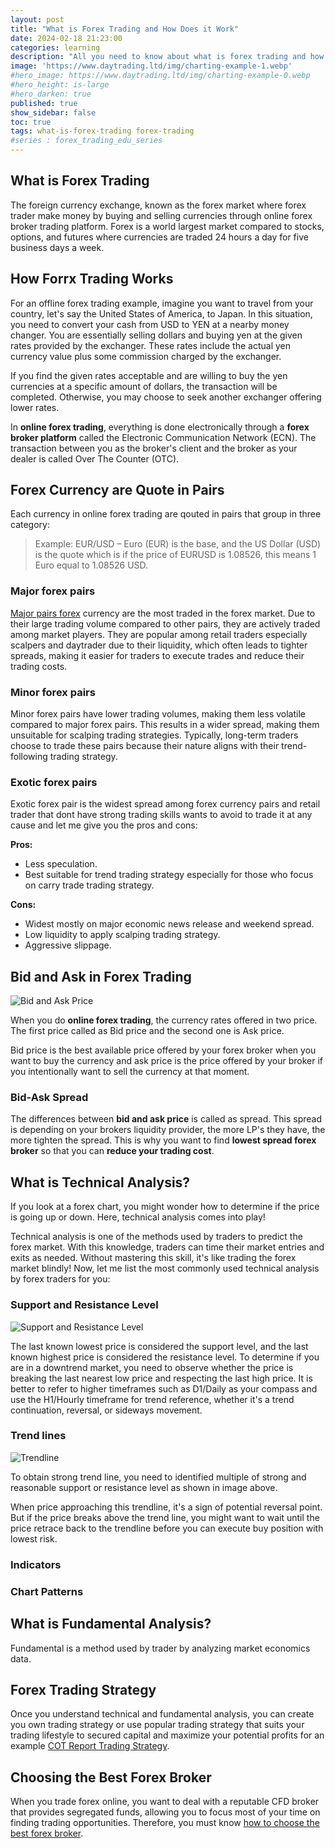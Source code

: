 ```yaml
---
layout: post
title: "What is Forex Trading and How Does it Work"
date: 2024-02-18 21:23:00
categories: learning
description: "All you need to know about what is forex trading and how does it work in beginners perspectives"
image: 'https://www.daytrading.ltd/img/charting-example-1.webp'
#hero_image: https://www.daytrading.ltd/img/charting-example-0.webp
#hero_height: is-large
#hero_darken: true
published: true
show_sidebar: false
toc: true
tags: what-is-forex-trading forex-trading
#series : forex_trading_edu_series
---
```


## What is Forex Trading
The foreign currency exchange, known as the forex market where forex trader make money by buying and selling currencies through online forex broker trading platform. Forex is a world largest market compared to stocks, options, and futures where currencies are traded 24 hours a day for five business days a week.

## How Forrx Trading Works
For an offline forex trading example, imagine you want to travel from your country, let's say the United States of America, to Japan. In this situation, you need to convert your cash from USD to YEN at a nearby money changer. You are essentially selling dollars and buying yen at the given rates provided by the exchanger. These rates include the actual yen currency value plus some commission charged by the exchanger.

If you find the given rates acceptable and are willing to buy the yen currencies at a specific amount of dollars, the transaction will be completed. Otherwise, you may choose to seek another exchanger offering lower rates.

In <strong>online forex trading</strong>, everything is done electronically through a <strong>forex broker platform</strong> called the Electronic Communication Network (ECN). The transaction between you as the broker's client and the broker as your dealer is called Over The Counter (OTC).

## Forex Currency are Quote in Pairs
Each currency in online forex trading are qouted in pairs that group in three category:

> Example: EUR/USD – Euro (EUR) is the base, and the US Dollar (USD) is the quote which is if the price of EURUSD is 1.08526, this means 1 Euro equal to 1.08526 USD.

### Major forex pairs

<a href="https://www.daytrading.ltd/learning/major-currency-pairs-in-forex-trading">Major pairs forex</a> currency are the most traded in the forex market. Due to their large trading volume compared to other pairs, they are actively traded among market players. They are popular among retail traders especially scalpers and daytrader due to their liquidity, which often leads to tighter spreads, making it easier for traders to execute trades and reduce their trading costs.

### Minor forex pairs

Minor forex pairs have lower trading volumes, making them less volatile compared to major forex pairs. This results in a wider spread, making them unsuitable for scalping trading strategies. Typically, long-term traders choose to trade these pairs because their nature aligns with their trend-following trading strategy.

### Exotic forex pairs

Exotic forex pair is the widest spread among forex currency pairs and retail trader that dont have strong trading skills wants to avoid to trade it at any cause and let me give you the pros and cons:

   <strong>Pros:</strong>
   * Less speculation.
   * Best suitable for trend trading strategy especially for those who focus on carry trade trading strategy.

   <strong>Cons:</strong>
   * Widest mostly on major economic news release and weekend spread.
   * Low liquidity to apply scalping trading strategy.
   * Aggressive slippage.

## Bid and Ask in Forex Trading

<img src="https://www.daytrading.ltd/img/bid-and-ask-price.jpg" alt="Bid and Ask Price">

When you do <strong>online forex trading</strong>, the currency rates offered in two price. The first price called as Bid price and the second one is Ask price.

Bid price is the best available price offered by your forex broker when you want to buy the currency and ask price is the price offered by your broker if you intentionally want to sell the currency at that moment. 

### Bid-Ask Spread

The differences between <strong>bid and ask price</strong> is called as spread. This spread is depending on your brokers liquidity provider, the more LP's they have, the more tighten the spread. This is why you want to find <strong>lowest spread forex broker</strong> so that you can <strong>reduce your trading cost</strong>.

## What is Technical Analysis?

If you look at a forex chart, you might wonder how to determine if the price is going up or down. Here, technical analysis comes into play!

Technical analysis is one of the methods used by traders to predict the forex market. With this knowledge, traders can time their market entries and exits as needed. Without mastering this skill, it's like trading the forex market blindly! Now, let me list the most commonly used technical analysis by forex traders for you:

### Support and Resistance Level

<img src="https://www.daytrading.ltd/img/support-and-resistance-level.jpg" alt="Support and Resistance Level">

The last known lowest price is considered the support level, and the last known highest price is considered the resistance level. To determine if you are in a downtrend market, you need to observe whether the price is breaking the last nearest low price and respecting the last high price. It is better to refer to higher timeframes such as D1/Daily as your compass and use the H1/Hourly timeframe for trend reference, whether it's a trend continuation, reversal, or sideways movement.

### Trend lines

<img src="https://www.daytrading.ltd/img/trendline.jpg" alt="Trendline">

To obtain strong trend line, you need to identified multiple of strong and reasonable support or resistance level as shown in image above.

When price approaching this trendline, it's a sign of potential reversal point. But if the price breaks above the trend line, you might want to wait until the price retrace back to the trendline before you can execute buy position with lowest risk.

### Indicators
### Chart Patterns

## What is Fundamental Analysis?
Fundamental is a method used by trader by analyzing market economics data.

## Forex Trading Strategy
Once you understand technical and fundamental analysis, you can create you own trading strategy or use popular trading strategy that suits your trading lifestyle to secured capital and maximize your potential profits for an example <a href="https://www.daytrading.ltd/learning/commitments-of-traders">COT Report Trading Strategy</a>.

## Choosing the Best Forex Broker
When you trade forex online, you want to deal with a reputable CFD broker that provides segregated funds, allowing you to focus most of your time on finding trading opportunities. Therefore, you must know <a href="https://www.daytrading.ltd/learning/choosing-best-forex-broker">how to choose the best forex broker</a>.

<script type="application/ld+json">
{
  "@context": "https://schema.org",
  "@type": "FAQPage",
  "mainEntity": [
    {
      "@type": "Question",
      "name": "What is Forex Trading?",
      "acceptedAnswer": {
        "@type": "Answer",
        "text": "Forex trading is where trader buying and selling currencies online."
      }
    },
    {
      "@type": "Question",
      "name": "How does the Forex Market Work?",
      "acceptedAnswer": {
        "@type": "Answer",
        "text": "The Forex market operates 24/5, with no central exchange. Participants include banks, institutions, and retail traders. Bid and ask prices, spreads, and leverage are key components influencing trading dynamics."
      }
    },
    {
      "@type": "Question",
      "name": "What is Fundamental Analysis in Forex?",
      "acceptedAnswer": {
        "@type": "Answer",
        "text": "Fundamental analysis involves evaluating economic indicators, interest rates, and geopolitical events to understand currency values. It provides insights into the broader economic context influencing the Forex market."
      }
    },
    {
      "@type": "Question",
      "name": "How Does Technical Analysis Work in Forex?",
      "acceptedAnswer": {
        "@type": "Answer",
        "text": "Technical analysis utilizes charts, patterns, and indicators to predict future price movements based on historical data. It helps traders identify trends, entry/exit points, and potential reversals."
      }
    },
    {
      "@type": "Question",
      "name": "Why is Risk Management Important in Forex Trading?",
      "acceptedAnswer": {
        "@type": "Answer",
        "text": "Risk management is crucial to preserve capital and sustain profitability. It involves position sizing, setting stop-loss orders, and maintaining a favorable risk-reward ratio to minimize potential losses."
      }
    },
    {
      "@type": "Question",
      "name": "How to Choose a Forex Broker?",
      "acceptedAnswer": {
        "@type": "Answer",
        "text": "Select a reputable broker with regulatory compliance, user-friendly trading platforms, diverse account options, and transparent transaction costs. Consider factors like leverage and ensure the broker aligns with your trading goals."
      }
    },
    {
      "@type": "Question",
      "name": "What is the Importance of Developing a Forex Trading Strategy?",
      "acceptedAnswer": {
        "@type": "Answer",
        "text": "A trading strategy provides a framework for decision-making, incorporating fundamental and technical analyses. It defines goals, risk management principles, and ensures consistency in trading approaches."
      }
    },
    {
      "@type": "Question",
      "name": "Why is Emotional Discipline Crucial in Forex Trading?",
      "acceptedAnswer": {
        "@type": "Answer",
        "text": "Emotional discipline is essential to navigate the psychological challenges of trading. It involves managing fear and greed, maintaining patience, and adhering to a disciplined approach for consistent success."
      }
    }
  ]
}
</script>